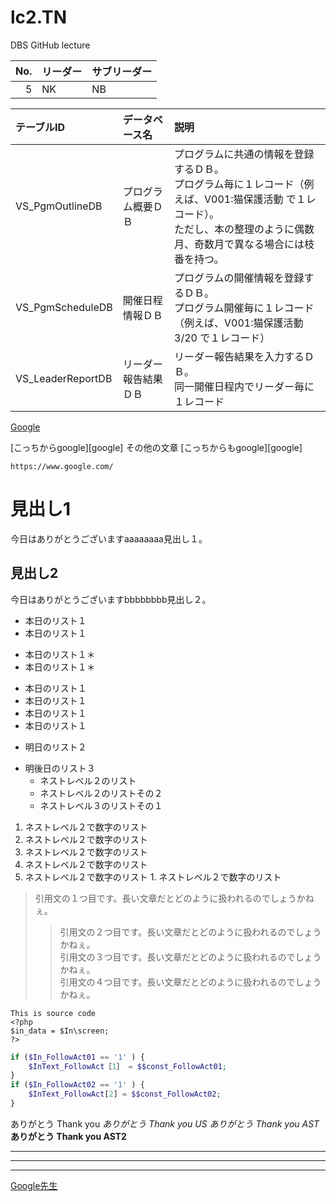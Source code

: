 # lc2.TN
DBS GitHub lecture

|No.|リーダー|サブリーダー|
|--:|:--|:--|
|5|NK|NB|

|テーブルID|データベース名|説明|
|:--|:--|:--|
|VS_PgmOutlineDB|プログラム概要ＤＢ|プログラムに共通の情報を登録するＤＢ。<br>プログラム毎に１レコード（例えば、V001:猫保護活動 で１レコード）。<br>ただし、本の整理のように偶数月、奇数月で異なる場合には枝番を持つ。|
|VS_PgmScheduleDB|開催日程情報ＤＢ|プログラムの開催情報を登録するＤＢ。<br>プログラム開催毎に１レコード（例えば、V001:猫保護活動3/20 で１レコード）|
|VS_LeaderReportDB|リーダー報告結果ＤＢ|リーダー報告結果を入力するＤＢ。<br>同一開催日程内でリーダー毎に１レコード|



[Google](https://www.google.co.jp/)

[こっちからgoogle][google]
その他の文章
[こっちからもgoogle][google]


    https://www.google.com/


# 見出し1
今日はありがとうございますaaaaaaaa見出し１。
## 見出し2
今日はありがとうございますbbbbbbbb見出し２。

- 本日のリスト１
- 本日のリスト１
* 本日のリスト１＊
* 本日のリスト１＊
- 本日のリスト１
- 本日のリスト１
- 本日のリスト１
- 本日のリスト１
* 明日のリスト２
- 明後日のリスト３
  +  ネストレベル２のリスト
  +  ネストレベル２のリストその２
    * ネストレベル３のリストその１

1. ネストレベル２で数字のリスト
  1. ネストレベル２で数字のリスト
  1. ネストレベル２で数字のリスト
1. ネストレベル２で数字のリスト
  1. ネストレベル２で数字のリスト
    1. ネストレベル２で数字のリスト

> 引用文の１つ目です。長い文章だとどのように扱われるのでしょうかねぇ。  
>> 引用文の２つ目です。長い文章だとどのように扱われるのでしょうかねぇ。  
>> 引用文の３つ目です。長い文章だとどのように扱われるのでしょうかねぇ。  
>> 引用文の４つ目です。長い文章だとどのように扱われるのでしょうかねぇ。   

    This is source code
    <?php
    $in_data = $In\screen;
    ?>

```php
if ($In_FollowAct01 == '1' ) {
    $InText_FollowAct［1］ = $$const_FollowAct01;
} 
if ($In_FollowAct02 == '1' ) {
    $InText_FollowAct[2] = $$const_FollowAct02;
} 
```


ありがとう Thank you 
_ありがとう Thank you US_
*ありがとう Thank you AST*
**ありがとう Thank you AST2**

___

---

***

[Google先生](https://www.google.co.jp/)












